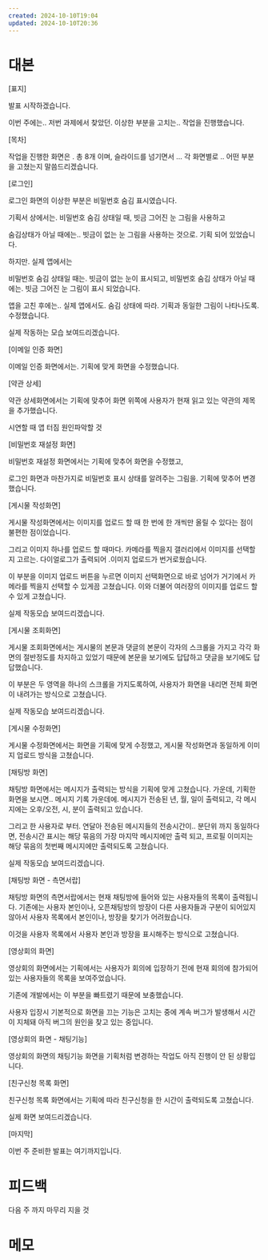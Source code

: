 ```yaml
---
created: 2024-10-10T19:04
updated: 2024-10-10T20:36
---
```

# 대본

[표지]

발표 시작하겠습니다.

이번 주에는.. 저번 과제에서 찾았던. 이상한 부분을 고치는.. 작업을 진행했습니다.

[목차]

작업을 진행한 화면은 . 총 8개 이며, 슬라이드를 넘기면서 … 각 화면별로 .. 어떤 부분을 고쳤는지 말씀드리겠습니다.

[로그인]

로그인 화면의 이상한 부분은 비밀번호 숨김 표시였습니다.

기획서 상에서는. 비밀번호 숨김 상태일 때, 빗금 그어진 눈 그림을 사용하고

숨김상태가 아닐 때에는.. 빗금이 없는 눈 그림을 사용하는 것으로. 기획 되어 있었습니다.

하지만. 실제 앱에서는

비밀번호 숨김 상태일 때는. 빗금이 없는 눈이 표시되고, 비밀번호 숨김 상태가 아닐 때에는. 빗금 그어진 눈 그림이 표시 되었습니다.

앱을 고친 후에는.. 실제 앱에서도. 숨김 상태에 따라. 기획과 동일한 그림이 나타나도록. 수정했습니다.

실제 작동하는 모습 보여드리겠습니다.

[이메일 인증 화면]

이메일 인증 화면에서는. 기획에 맞게 화면을 수정했습니다. 

[약관 상세]

약관 상세화면에서는 기획에 맞추어 화면 위쪽에 사용자가 현재 읽고 있는 약관의 제목을 추가했습니다.

시연할 때 앱 터짐
원인파악할 것 

[비밀번호 재설정 화면]

비밀번호 재설정 화면에서는 기획에 맞추어 화면을 수정했고,

로그인 화면과 마찬가지로 비밀번호 표시 상태를 알려주는 그림을. 기획에 맞추어 변경했습니다.

[게시물 작성화면]

게시물 작성화면에서는 이미지를 업로드 할 때 한 번에 한 개씩만 올릴 수 있다는 점이 불편한 점이었습니다.

그리고 이미지 하나를 업로드 할 때마다. 카메라를 찍을지 갤러리에서 이미지를 선택할지 고르는. 다이얼로그가 출력되어 .이미지 업로드가 번거로웠습니다.

이 부분을 이미지 업로드 버튼을 누르면 이미지 선택화면으로 바로 넘어가 거기에서 카메라를 찍을지 선택할 수 있게끔 고쳤습니다. 이와 더불어 여러장의 이미지를 업로드 할 수 있게 고쳤습니다. 

실제 작동모습 보여드리겠습니다.

[게시물 조회화면]

게시물 조회화면에서는 게시물의 본문과 댓글의 본문이 각자의 스크롤을 가지고 각각 화면의 절반정도를 차지하고 있었기 때문에 본문을 보기에도 답답하고 댓글을 보기에도 답답했습니다.

이 부분은 두 영역을 하나의 스크롤을 가지도록하여, 사용자가 화면을 내리면 전체 화면이 내려가는 방식으로 고쳤습니다.

실제 작동모습 보여드리겠습니다.

[게시물 수정화면]

게시물 수정화면에서는 화면을 기획에 맞게 수정했고, 게시물 작성화면과 동일하게 이미지 업로드 방식을 고쳤습니다. 

[채팅방 화면]

채팅방 화면에서는 메시지가 출력되는 방식을 기획에 맞게 고쳤습니다. 
가운데, 기획한 화면을 보시면.. 메시지 기록 가운데에. 메시지가 전송된 년, 월, 일이 출력되고, 각 메시지에는 오후/오전, 시, 분이 출력되고 있습니다.

그리고 한 사용자로 부터. 연달아 전송된 메시지들의 전송시간이.. 분단위 까지 동일하다면, 전송시간 표시는 해당 묶음의 가장 마지막 메시지에만 출력 되고, 프로필 이미지는 해당 묶음의 첫번째 메시지에만 출력되도록 고쳤습니다.

실제 작동모습 보여드리겠습니다.

[채팅방 화면 - 측면서랍]

채팅방 화면의 측면서랍에서는 현재 채팅방에 들어와 있는 사용자들의 목록이 출력됩니다.
기존에는 사용자 본인이나, 오픈채팅방의 방장이 다른 사용자들과 구분이 되어있지 않아서 사용자 목록에서 본인이나, 방장을 찾기가 어려웠습니다.

이것을 사용자 목록에서 사용자 본인과 방장을 표시해주는 방식으로 고쳤습니다.

[영상회의 화면]

영상회의 화면에서는 기획에서는 사용자가 회의에 입장하기 전에 
현재 회의에 참가되어 있는 사용자들의 목록을 보여주었습니다. 

기존에 개발에서는 이 부분을 빠트렸기 때문에 보충했습니다.

사용자 입장시 기본적으로 화면을 끄는 기능은 고치는 중에 계속 버그가 발생해서 시간이 지체돼 아직 버그의 원인을 찾고 있는 중입니다.

[영상회의 화면 - 채팅기능]

영상회의 화면의 채팅기능 화면을 기획처럼 변경하는 작업도 아직 진행이 안 된 상황입니다.

[친구신청 목록 화면]

친구신청 목록 화면에서는 기획에 따라 친구신청을 한 시간이 출력되도록 고쳤습니다.

실제 화면 보여드리겠습니다.

[마지막]

이번 주 준비한 발표는 여기까지입니다.

# 피드백
다음 주 까지 마무리 지을 것


# 메모